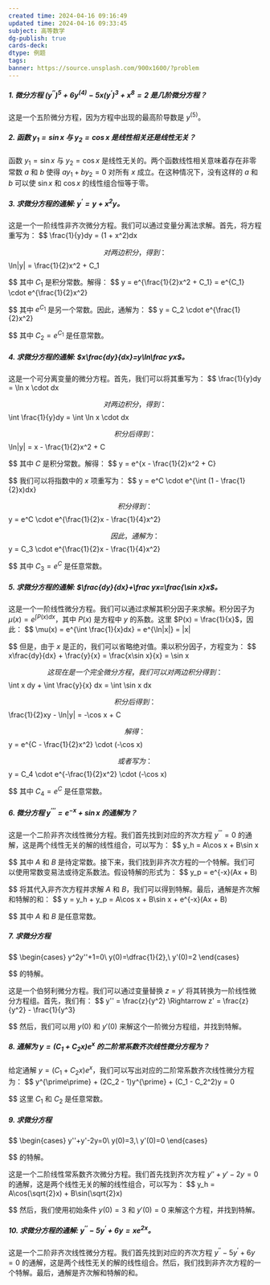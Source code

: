 ```yaml
---
created time: 2024-04-16 09:16:49
updated time: 2024-04-16 09:33:45
subject: 高等数学
dg-publish: true
cards-deck: 
dtype: 例题
tags: 
banner: https://source.unsplash.com/900x1600/?problem
---
```


##### 1. 微分方程 $(y^{\prime\prime})^5+6y^{(4)}-5x(y^{\prime})^3+x^8=2$ 是几阶微分方程？

   这是一个五阶微分方程，因为方程中出现的最高阶导数是 $y^{(5)}$。

##### 2. 函数 $y_1=\sin x$ 与 $y_2=\cos x$ 是线性相关还是线性无关？

   函数 $y_1=\sin x$ 与 $y_2=\cos x$ 是线性无关的。两个函数线性相关意味着存在非零常数 $a$ 和 $b$ 使得 $ay_1 + by_2 = 0$ 对所有 $x$ 成立。在这种情况下，没有这样的 $a$ 和 $b$ 可以使 $\sin x$ 和 $\cos x$ 的线性组合恒等于零。

##### 3. 求微分方程的通解: $y^{\prime}=y+x^2y$。

   这是一个一阶线性非齐次微分方程。我们可以通过变量分离法求解。首先，将方程重写为：
   $$
   \frac{1}{y}dy = (1 + x^2)dx
   
$$
   对两边积分，得到：
   $$
   \ln|y| = \frac{1}{2}x^2 + C_1
   
$$
   其中 $C_1$ 是积分常数。解得：
   $$
   y = e^{\frac{1}{2}x^2 + C_1} = e^{C_1} \cdot e^{\frac{1}{2}x^2}
   
$$
   其中 $e^{C_1}$ 是另一个常数。因此，通解为：
   $$
   y = C_2 \cdot e^{\frac{1}{2}x^2}
   
$$
   其中 $C_2 = e^{C_1}$ 是任意常数。

##### 4. 求微分方程的通解: $x\frac{dy}{dx}=y\ln\frac yx$。

   这是一个可分离变量的微分方程。首先，我们可以将其重写为：
   $$
   \frac{1}{y}dy = \ln x \cdot dx
   
$$
   对两边积分，得到：
   $$
   \int \frac{1}{y}dy = \int \ln x \cdot dx
   
$$
   积分后得到：
   $$
   \ln|y| = x - \frac{1}{2}x^2 + C
   
$$
   其中 $C$ 是积分常数。解得：
   $$
   y = e^{x - \frac{1}{2}x^2 + C}
   
$$
   我们可以将指数中的 $x$ 项重写为：
   $$
   y = e^C \cdot e^{\int (1 - \frac{1}{2}x)dx}
   
$$
   积分得到：
   $$
   y = e^C \cdot e^{\frac{1}{2}x - \frac{1}{4}x^2}
   
$$
   因此，通解为：
   $$
   y = C_3 \cdot e^{\frac{1}{2}x - \frac{1}{4}x^2}
   
$$
   其中 $C_3 = e^C$ 是任意常数。

##### 5. 求微分方程的通解: $\frac{dy}{dx}+\frac yx=\frac{\sin x}x$。

   这是一个一阶线性微分方程。我们可以通过求解其积分因子来求解。积分因子为 $\mu(x) = e^{\int P(x)dx}$，其中 $P(x)$ 是方程中 $y$ 的系数。这里 $P(x) = \frac{1}{x}$，因此：
   $$
   \mu(x) = e^{\int \frac{1}{x}dx} = e^{\ln|x|} = |x|
   
$$
   但是，由于 $x$ 是正的，我们可以省略绝对值。乘以积分因子，方程变为：
   $$
   x\frac{dy}{dx} + \frac{y}{x} = \frac{x\sin x}{x} = \sin x
   
$$
   这现在是一个完全微分方程，我们可以对两边积分得到：
   $$
   \int x dy + \int \frac{y}{x} dx = \int \sin x dx
   
$$
   积分后得到：
   $$
   \frac{1}{2}xy - \ln|y| = -\cos x + C
   
$$
   解得：
   $$
   y = e^{C - \frac{1}{2}x^2} \cdot (-\cos x)
   
$$
   或者写为：
   $$
   y = C_4 \cdot e^{-\frac{1}{2}x^2} \cdot (-\cos x)
   
$$
   其中 $C_4 = e^C$ 是任意常数。

##### 6. 微分方程 $y^{\prime\prime\prime}=e^{-x}+\sin x$ 的通解为？

   这是一个二阶非齐次线性微分方程。我们首先找到对应的齐次方程 $y^{\prime\prime\prime} = 0$ 的通解，这是两个线性无关的解的线性组合，可以写为：
   $$
   y_h = A\cos x + B\sin x
   
$$
   其中 $A$ 和 $B$ 是待定常数。接下来，我们找到非齐次方程的一个特解。我们可以使用常数变易法或待定系数法。假设特解的形式为：
   $$
   y_p = e^{-x}(Ax + B)
   
$$
   将其代入非齐次方程并求解 $A$ 和 $B$，我们可以得到特解。最后，通解是齐次解和特解的和：
   $$
   y = y_h + y_p = A\cos x + B\sin x + e^{-x}(Ax + B)
   
$$
   其中 $A$ 和 $B$ 是任意常数。

##### 7. 求微分方程
   $$
   \begin{cases}
   y^2y''+1=0\\
   y(0)=\dfrac{1}{2},\\
   y'(0)=2
   \end{cases}
   
$$
   的特解。

   这是一个伯努利微分方程。我们可以通过变量替换 $z = y'$ 将其转换为一阶线性微分方程组。首先，我们有：
   $$
   y'' = \frac{z}{y^2} \Rightarrow z' = \frac{z}{y^2} - \frac{1}{y^3}
   
$$
   然后，我们可以用 $y(0)$ 和 $y'(0)$ 来解这个一阶微分方程组，并找到特解。

##### 8. 通解为 $y=(C_1+C_2x)e^x$ 的二阶常系数齐次线性微分方程为？

   给定通解 $y=(C_1+C_2x)e^x$，我们可以写出对应的二阶常系数齐次线性微分方程为：
   $$
   y^{\prime\prime} + (2C_2 - 1)y^{\prime} + (C_1 - C_2^2)y = 0
   
$$
   这里 $C_1$ 和 $C_2$ 是任意常数。

##### 9. 求微分方程
   $$
   \begin{cases}
   y''+y'-2y=0\\
   y(0)=3,\\
   y'(0)=0
   \end{cases}
   
$$
   的特解。

   这是一个二阶线性常系数齐次微分方程。我们首先找到齐次方程 $y''+y'-2y=0$ 的通解，这是两个线性无关的解的线性组合，可以写为：
   $$
   y_h = A\cos(\sqrt{2}x) + B\sin(\sqrt{2}x)
   
$$
   然后，我们使用初始条件 $y(0)=3$ 和 $y'(0)=0$ 来解这个方程，并找到特解。

##### 10. 求微分方程的通解: $y^{\prime\prime}-5y^{\prime}+6y=xe^{2x}$。

   这是一个二阶非齐次线性微分方程。我们首先找到对应的齐次方程 $y^{\prime\prime}-5y^{\prime}+6y=0$ 的通解，这是两个线性无关的解的线性组合。然后，我们找到非齐次方程的一个特解。最后，通解是齐次解和特解的和。
